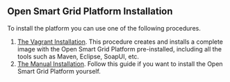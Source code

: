 ## Open Smart Grid Platform Installation

To install the platform you can use one of the following procedures.

1. [The Vagrant Installation](./Setup-VM-Vagrant.md). This procedure creates and installs a complete image with the Open Smart Grid Platform pre-installed, including all the tools such as Maven, Eclipse, SoapUI, etc.
2. [The Manual Installation](./manualInstallation.md). Follow this guide if you want to install the Open Smart Grid Platform yourself.
